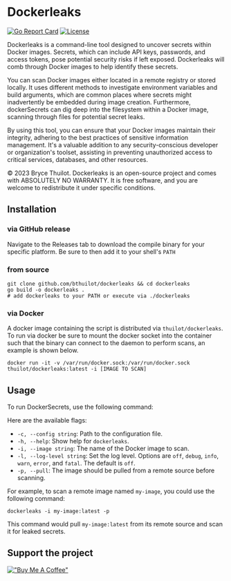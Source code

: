 # Dockerleaks

[![Go Report Card](https://goreportcard.com/badge/github.com/bthuilot/dockerleaks)](https://goreportcard.com/report/github.com/bthuilot/dockerleaks)
[![License](https://img.shields.io/github/license/bthuilot/dockerleaks)](./LICENSE)


Dockerleaks is a command-line tool designed to uncover secrets within Docker images.
Secrets, which can include API keys, passwords, and access tokens, pose potential security risks if left exposed. 
Dockerleaks will comb through Docker images to help identify these secrets.

You can scan Docker images either located in a remote registry or stored locally.
It uses different methods to investigate environment variables and build arguments,
which are common places where secrets might inadvertently be embedded during image creation.
Furthermore, dockerSecrets can dig deep into the filesystem within a Docker image,
scanning through files for potential secret leaks.

By using this tool, you can ensure that your Docker images maintain their integrity,
adhering to the best practices of sensitive information management.
It's a valuable addition to any security-conscious developer or organization's toolset,
assisting in preventing unauthorized access to critical services, databases, and other resources.

© 2023 Bryce Thuilot. Dockerleaks is an open-source project and comes with ABSOLUTELY NO WARRANTY.
It is free software, and you are welcome to redistribute it under specific conditions.


## Installation

### via GitHub release

Navigate to the Releases tab to download the compile binary for your specific platform.
Be sure to then add it to your shell's `PATH`

### from source

```shell
git clone github.com/bthuilot/dockerleaks && cd dockerleaks
go build -o dockerleaks .
# add dockerleaks to your PATH or execute via ./dockerleaks
```

### via Docker

A docker image containing the script is distributed via `thuilot/dockerleaks`. To run via docker be sure to mount
the docker socket into the container such that the binary can connect to the daemon to perform scans, an example
is shown below.

```shell
docker run -it -v /var/run/docker.sock:/var/run/docker.sock thuilot/dockerleaks:latest -i [IMAGE TO SCAN] 
```


## Usage

To run DockerSecrets, use the following command:

Here are the available flags:

* `-c, --config string`: Path to the configuration file.
* `-h, --help`: Show help for `dockerleaks`.
* `-i, --image string`: The name of the Docker image to scan.
* `-l, --log-level string`: Set the log level. Options are `off`, `debug`, `info`, `warn`, `error`, and `fatal`. The default is `off`.
* `-p, --pull`: The image should be pulled from a remote source before scanning.

For example, to scan a remote image named `my-image`, you could use the following command:

```commandline
dockerleaks -i my-image:latest -p
```

This command would pull `my-image:latest` from its remote source and scan it for leaked secrets.


## Support the project

[!["Buy Me A Coffee"](https://www.buymeacoffee.com/assets/img/custom_images/orange_img.png)](https://www.buymeacoffee.com/thuilot)